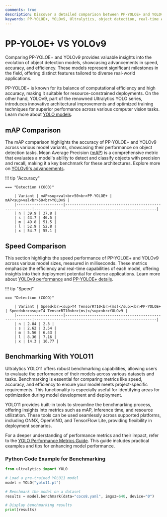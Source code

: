 ```yaml
---
comments: true
description: Discover a detailed comparison between PP-YOLOE+ and YOLOv9, two cutting-edge models in the field of real-time object detection. Explore their performance metrics, efficiency, and suitability for diverse computer vision tasks, including edge AI applications, powered by Ultralytics innovation.
keywords: PP-YOLOE+, YOLOv9, Ultralytics, object detection, real-time AI, edge AI, computer vision, model comparison
---
```


# PP-YOLOE+ VS YOLOv9

Comparing PP-YOLOE+ and YOLOv9 provides valuable insights into the evolution of object detection models, showcasing advancements in speed, accuracy, and efficiency. These models represent significant milestones in the field, offering distinct features tailored to diverse real-world applications.

PP-YOLOE+ is known for its balance of computational efficiency and high accuracy, making it suitable for resource-constrained deployments. On the other hand, YOLOv9, part of the renowned Ultralytics YOLO series, introduces innovative architectural improvements and optimized training techniques for superior performance across various computer vision tasks. Learn more about [YOLO models](https://www.ultralytics.com/blog/the-evolution-of-object-detection-and-ultralytics-yolo-models).

## mAP Comparison

The mAP comparison highlights the accuracy of PP-YOLOE+ and YOLOv9 across various model variants, showcasing their performance on object detection tasks. Mean Average Precision ([mAP](https://www.ultralytics.com/glossary/mean-average-precision-map)) is a comprehensive metric that evaluates a model's ability to detect and classify objects with precision and recall, making it a key benchmark for these architectures. Explore more on [YOLOv9's advancements](https://docs.ultralytics.com/models/yolov9/).

!!! tip "Accuracy"

    === "Detection (COCO)"

    	| Variant | mAP<sup>val<br>50<br>PP-YOLOE+ | mAP<sup>val<br>50<br>YOLOv9 |
    	|---------------------|-------------------------------------------------------|-------------------------------------------------------|
    	| n | 39.9 | 37.8 |
    	| s | 43.7 | 46.5 |
    	| m | 49.8 | 51.5 |
    	| l | 52.9 | 52.8 |
    	| x | 54.7 | 55.1 |


## Speed Comparison

This section highlights the speed performance of PP-YOLOE+ and YOLOv9 across various model sizes, measured in milliseconds. These metrics emphasize the efficiency and real-time capabilities of each model, offering insights into their deployment potential for diverse applications. Learn more about [YOLOv9 performance](https://docs.ultralytics.com/models/yolov9/) and [PP-YOLOE+ details](https://github.com/PaddlePaddle/PaddleDetection).

!!! tip "Speed"

    === "Detection (COCO)"

    	| Variant | Speed<br><sup>T4 TensorRT10<br>(ms)</sup><br>PP-YOLOE+ | Speed<br><sup>T4 TensorRT10<br>(ms)</sup><br>YOLOv9 |
    	|---------------------|-------------------------------------------------------|-------------------------------------------------------|
    	| n | 2.84 | 2.3 |
    	| s | 2.62 | 3.54 |
    	| m | 5.56 | 6.43 |
    	| l | 8.36 | 7.16 |
    	| x | 14.3 | 16.77 |

## Benchmarking With YOLO11

Ultralytics YOLO11 offers robust benchmarking capabilities, allowing users to evaluate the performance of their models across various datasets and tasks. Benchmarking is essential for comparing metrics like speed, accuracy, and efficiency to ensure your model meets project-specific requirements. This functionality is especially useful for identifying areas for optimization during model development and deployment.

YOLO11 provides built-in tools to streamline the benchmarking process, offering insights into metrics such as mAP, inference time, and resource utilization. These tools can be used seamlessly across supported platforms, including ONNX, OpenVINO, and TensorFlow Lite, providing flexibility in deployment scenarios.

For a deeper understanding of performance metrics and their impact, refer to the [YOLO Performance Metrics Guide](https://docs.ultralytics.com/guides/). This guide includes practical examples and tips for enhancing model performance.

### Python Code Example for Benchmarking

```python
from ultralytics import YOLO

# Load a pre-trained YOLO11 model
model = YOLO("yolo11.pt")

# Benchmark the model on a dataset
results = model.benchmark(data="coco8.yaml", imgsz=640, device="0")

# Display benchmarking results
print(results)
```
